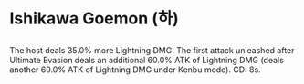 # Ishikawa Goemon (하)

##

The host deals 35.0% more Lightning DMG. The first attack unleashed after Ultimate Evasion deals an additional 60.0% ATK of Lightning DMG (deals another 60.0% ATK of Lightning DMG under Kenbu mode). CD: 8s.
